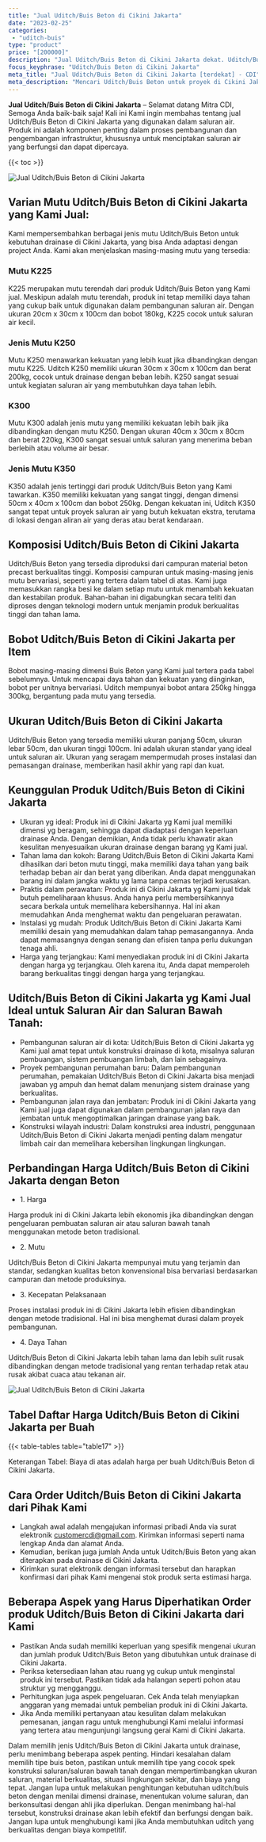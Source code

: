 ```yaml
---
title: "Jual Uditch/Buis Beton di Cikini Jakarta"
date: "2023-02-25"
categories:
 - "uditch-buis"
type: "product"
price: "[200000]"
description: "Jual Uditch/Buis Beton di Cikini Jakarta dekat. Uditch/Buis Beton ini sering dipakai dalam proyek konstruksi sebagai drainase yang kuat dan optimal. Silakan kontak kami untuk informasi lebih lanjut."
focus_keyphrase: "Uditch/Buis Beton di Cikini Jakarta"
meta_title: "Jual Uditch/Buis Beton di Cikini Jakarta [terdekat] - CDI"
meta_description: "Mencari Uditch/Buis Beton untuk proyek di Cikini Jakarta? Kami menyediakan Uditch/Buis Beton yang berkualitas untuk infrastruktur drainase. Dapatkan penawaran terbaik sekarang."
---
```


**Jual Uditch/Buis Beton di Cikini Jakarta** – Selamat datang Mitra CDI, Semoga Anda baik-baik saja! Kali ini Kami ingin membahas tentang jual Uditch/Buis Beton di Cikini Jakarta yang digunakan dalam saluran air. Produk ini adalah komponen penting dalam proses pembangunan dan pengembangan infrastruktur, khususnya untuk menciptakan saluran air yang berfungsi dan dapat dipercaya.

{{< toc >}}

![Jual Uditch/Buis Beton di Cikini Jakarta](/images/uditch-buis/uditch-beton-24.jpg)

## Varian Mutu Uditch/Buis Beton di Cikini Jakarta yang Kami Jual:

Kami mempersembahkan berbagai jenis mutu Uditch/Buis Beton untuk kebutuhan drainase di Cikini Jakarta, yang bisa Anda adaptasi dengan project Anda. Kami akan menjelaskan masing-masing mutu yang tersedia:

### Mutu K225

K225 merupakan mutu terendah dari produk Uditch/Buis Beton yang Kami jual. Meskipun adalah mutu terendah, produk ini tetap memiliki daya tahan yang cukup baik untuk digunakan dalam pembangunan saluran air. Dengan ukuran 20cm x 30cm x 100cm dan bobot 180kg, K225 cocok untuk saluran air kecil.

### Jenis Mutu K250

Mutu K250 menawarkan kekuatan yang lebih kuat jika dibandingkan dengan mutu K225. Uditch K250 memiliki ukuran 30cm x 30cm x 100cm dan berat 200kg, cocok untuk drainase dengan beban lebih. K250 sangat sesuai untuk kegiatan saluran air yang membutuhkan daya tahan lebih.

### K300

Mutu K300 adalah jenis mutu yang memiliki kekuatan lebih baik jika dibandingkan dengan mutu K250. Dengan ukuran 40cm x 30cm x 80cm dan berat 220kg, K300 sangat sesuai untuk saluran yang menerima beban berlebih atau volume air besar.

### Jenis Mutu K350

K350 adalah jenis tertinggi dari produk Uditch/Buis Beton yang Kami tawarkan. K350 memiliki kekuatan yang sangat tinggi, dengan dimensi 50cm x 40cm x 100cm dan bobot 250kg. Dengan kekuatan ini, Uditch K350 sangat tepat untuk proyek saluran air yang butuh kekuatan ekstra, terutama di lokasi dengan aliran air yang deras atau berat kendaraan.

## Komposisi Uditch/Buis Beton di Cikini Jakarta

Uditch/Buis Beton yang tersedia diproduksi dari campuran material beton precast berkualitas tinggi. Komposisi campuran untuk masing-masing jenis mutu bervariasi, seperti yang tertera dalam tabel di atas. Kami juga memasukkan rangka besi ke dalam setiap mutu untuk menambah kekuatan dan kestabilan produk. Bahan-bahan ini digabungkan secara teliti dan diproses dengan teknologi modern untuk menjamin produk berkualitas tinggi dan tahan lama.

## Bobot Uditch/Buis Beton di Cikini Jakarta per Item

Bobot masing-masing dimensi Buis Beton yang Kami jual tertera pada tabel sebelumnya. Untuk mencapai daya tahan dan kekuatan yang diinginkan, bobot per unitnya bervariasi. Uditch mempunyai bobot antara 250kg hingga 300kg, bergantung pada mutu yang tersedia.

## Ukuran Uditch/Buis Beton di Cikini Jakarta

Uditch/Buis Beton yang tersedia memiliki ukuran panjang 50cm, ukuran lebar 50cm, dan ukuran tinggi 100cm. Ini adalah ukuran standar yang ideal untuk saluran air. Ukuran yang seragam mempermudah proses instalasi dan pemasangan drainase, memberikan hasil akhir yang rapi dan kuat.

## Keunggulan Produk Uditch/Buis Beton di Cikini Jakarta

*   Ukuran yg ideal: Produk ini di Cikini Jakarta yg Kami jual memiliki dimensi yg beragam, sehingga dapat diadaptasi dengan keperluan drainase Anda. Dengan demikian, Anda tidak perlu khawatir akan kesulitan menyesuaikan ukuran drainase dengan barang yg Kami jual.
*   Tahan lama dan kokoh: Barang Uditch/Buis Beton di Cikini Jakarta Kami dihasilkan dari beton mutu tinggi, maka memiliki daya tahan yang baik terhadap beban air dan berat yang diberikan. Anda dapat menggunakan barang ini dalam jangka waktu yg lama tanpa cemas terjadi kerusakan.
*   Praktis dalam perawatan: Produk ini di Cikini Jakarta yg Kami jual tidak butuh pemeliharaan khusus. Anda hanya perlu membersihkannya secara berkala untuk memelihara kebersihannya. Hal ini akan memudahkan Anda menghemat waktu dan pengeluaran perawatan.
*   Instalasi yg mudah: Produk Uditch/Buis Beton di Cikini Jakarta Kami memiliki desain yang memudahkan dalam tahap pemasangannya. Anda dapat memasangnya dengan senang dan efisien tanpa perlu dukungan tenaga ahli.
*   Harga yang terjangkau: Kami menyediakan produk ini di Cikini Jakarta dengan harga yg terjangkau. Oleh karena itu, Anda dapat memperoleh barang berkualitas tinggi dengan harga yang terjangkau.

## Uditch/Buis Beton di Cikini Jakarta yg Kami Jual Ideal untuk Saluran Air dan Saluran Bawah Tanah:

*   Pembangunan saluran air di kota: Uditch/Buis Beton di Cikini Jakarta yg Kami jual amat tepat untuk konstruksi drainase di kota, misalnya saluran pembuangan, sistem pembuangan limbah, dan lain sebagainya.
*   Proyek pembangunan perumahan baru: Dalam pembangunan perumahan, pemakaian Uditch/Buis Beton di Cikini Jakarta bisa menjadi jawaban yg ampuh dan hemat dalam menunjang sistem drainase yang berkualitas.
*   Pembangunan jalan raya dan jembatan: Produk ini di Cikini Jakarta yang Kami jual juga dapat digunakan dalam pembangunan jalan raya dan jembatan untuk mengoptimalkan jaringan drainase yang baik.
*   Konstruksi wilayah industri: Dalam konstruksi area industri, penggunaan Uditch/Buis Beton di Cikini Jakarta menjadi penting dalam mengatur limbah cair dan memelihara kebersihan lingkungan lingkungan.

## Perbandingan Harga Uditch/Buis Beton di Cikini Jakarta dengan Beton

*   1\. Harga

Harga produk ini di Cikini Jakarta lebih ekonomis jika dibandingkan dengan pengeluaran pembuatan saluran air atau saluran bawah tanah menggunakan metode beton tradisional.
*   2\. Mutu

Uditch/Buis Beton di Cikini Jakarta mempunyai mutu yang terjamin dan standar, sedangkan kualitas beton konvensional bisa bervariasi berdasarkan campuran dan metode produksinya.
*   3\. Kecepatan Pelaksanaan

Proses instalasi produk ini di Cikini Jakarta lebih efisien dibandingkan dengan metode tradisional. Hal ini bisa menghemat durasi dalam proyek pembangunan.
*   4\. Daya Tahan

Uditch/Buis Beton di Cikini Jakarta lebih tahan lama dan lebih sulit rusak dibandingkan dengan metode tradisional yang rentan terhadap retak atau rusak akibat cuaca atau tekanan air.

![Jual Uditch/Buis Beton di Cikini Jakarta](/images/uditch-buis/buis-beton-10.jpg)

## Tabel Daftar Harga Uditch/Buis Beton di Cikini Jakarta per Buah

{{< table-tables table="table17" >}}

Keterangan Tabel: Biaya di atas adalah harga per buah Uditch/Buis Beton di Cikini Jakarta.

## Cara Order Uditch/Buis Beton di Cikini Jakarta dari Pihak Kami

*   Langkah awal adalah mengajukan informasi pribadi Anda via surat elektronik customercdi@gmail.com. Kirimkan informasi seperti nama lengkap Anda dan alamat Anda.
*   Kemudian, berikan juga jumlah Anda untuk Uditch/Buis Beton yang akan diterapkan pada drainase di Cikini Jakarta.
*   Kirimkan surat elektronik dengan informasi tersebut dan harapkan konfirmasi dari pihak Kami mengenai stok produk serta estimasi harga.

## Beberapa Aspek yang Harus Diperhatikan Order produk Uditch/Buis Beton di Cikini Jakarta dari Kami

*   Pastikan Anda sudah memiliki keperluan yang spesifik mengenai ukuran dan jumlah produk Uditch/Buis Beton yang dibutuhkan untuk drainase di Cikini Jakarta.
*   Periksa ketersediaan lahan atau ruang yg cukup untuk menginstal produk ini tersebut. Pastikan tidak ada halangan seperti pohon atau struktur yg mengganggu.
*   Perhitungkan juga aspek pengeluaran. Cek Anda telah menyiapkan anggaran yang memadai untuk pembelian produk ini di Cikini Jakarta.
*   Jika Anda memiliki pertanyaan atau kesulitan dalam melakukan pemesanan, jangan ragu untuk menghubungi Kami melalui informasi yang tertera atau mengunjungi langsung gerai Kami di Cikini Jakarta.

Dalam memilih jenis Uditch/Buis Beton di Cikini Jakarta untuk drainase, perlu menimbang beberapa aspek penting. Hindari kesalahan dalam memilih tipe buis beton, pastikan untuk memilih tipe yang cocok spek konstruksi saluran/saluran bawah tanah dengan mempertimbangkan ukuran saluran, material berkualitas, situasi lingkungan sekitar, dan biaya yang tepat. Jangan lupa untuk melakukan penghitungan kebutuhan uditch/buis beton dengan menilai dimensi drainase, menentukan volume saluran, dan berkonsultasi dengan ahli jika diperlukan. Dengan menimbang hal-hal tersebut, konstruksi drainase akan lebih efektif dan berfungsi dengan baik. Jangan lupa untuk menghubungi kami jika Anda membutuhkan uditch yang berkualitas dengan biaya kompetitif.